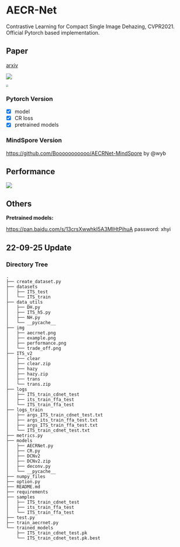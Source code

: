 # AECR-Net

Contrastive Learning for Compact Single Image Dehazing, CVPR2021. Official Pytorch based implementation. 

## Paper

[arxiv](https://arxiv.org/abs/2104.09367)

![](img/aecrnet.png)

<img src="img/example.png" style="zoom:38%;" />

### Pytorch Version

- [x] model
- [x] CR loss
- [x] pretrained models

### MindSpore Version

https://github.com/Booooooooooo/AECRNet-MindSpore by @wyb

## Performance

![](img/performance.png)

## Others

**Pretrained models:**

https://pan.baidu.com/s/13crsXwwhkI5A3MlHtPihuA  password: xhyi


## 22-09-25 Update

### Directory Tree
```
.
├── create_dataset.py
├── datasets
│   ├── ITS_test
│   └── ITS_train
├── data_utils
│   ├── DH.py
│   ├── ITS_h5.py
│   ├── NH.py
│   └── __pycache__
├── img
│   ├── aecrnet.png
│   ├── example.png
│   ├── performance.png
│   └── trade_off.png
├── ITS_v2
│   ├── clear
│   ├── clear.zip
│   ├── hazy
│   ├── hazy.zip
│   ├── trans
│   └── trans.zip
├── logs
│   ├── ITS_train_cdnet_test
│   ├── its_train_ffa_test
│   └── ITS_train_ffa_test
├── logs_train
│   ├── args_ITS_train_cdnet_test.txt
│   ├── args_its_train_ffa_test.txt
│   ├── args_ITS_train_ffa_test.txt
│   └── ITS_train_cdnet_test.txt
├── metrics.py
├── models
│   ├── AECRNet.py
│   ├── CR.py
│   ├── DCNv2
│   ├── DCNv2.zip
│   ├── deconv.py
│   └── __pycache__
├── numpy_files
├── option.py
├── README.md
├── requirements
├── samples
│   ├── ITS_train_cdnet_test
│   ├── its_train_ffa_test
│   └── ITS_train_ffa_test
├── test.py
├── train_aecrnet.py
└── trained_models
    ├── ITS_train_cdnet_test.pk
    └── ITS_train_cdnet_test.pk.best
```